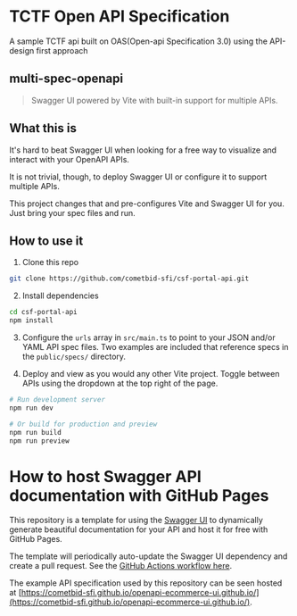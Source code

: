 # TCTF Open API Specification
 A sample TCTF api built on OAS(Open-api Specification 3.0) using the API-design first approach


## multi-spec-openapi

> Swagger UI powered by Vite with built-in support for multiple APIs.

## What this is

It's hard to beat Swagger UI when looking for a free way to visualize and interact with your OpenAPI APIs.

It is not trivial, though, to deploy Swagger UI or configure it to support multiple APIs.

This project changes that and pre-configures Vite and Swagger UI for you. Just bring your spec files and run.

## How to use it

1. Clone this repo

```bash
git clone https://github.com/cometbid-sfi/csf-portal-api.git
```

2. Install dependencies

```bash
cd csf-portal-api
npm install
```

3. Configure the `urls` array in `src/main.ts` to point to your JSON and/or YAML API spec files. Two examples are included that reference specs in the `public/specs/` directory.

4. Deploy and view as you would any other Vite project. Toggle between APIs using the dropdown at the top right of the page.

```bash
# Run development server
npm run dev

# Or build for production and preview
npm run build
npm run preview
```

# How to host Swagger API documentation with GitHub Pages

This repository is a template for using the [Swagger UI](https://github.com/swagger-api/swagger-ui) to dynamically generate beautiful documentation for your API and host it for free with GitHub Pages.

The template will periodically auto-update the Swagger UI dependency and create a pull request. See the [GitHub Actions workflow here](.github/workflows/update-swagger.yml).

The example API specification used by this repository can be seen hosted at [https://cometbid-sfi.github.io/openapi-ecommerce-ui.github.io/](https://cometbid-sfi.github.io/openapi-ecommerce-ui.github.io/).
